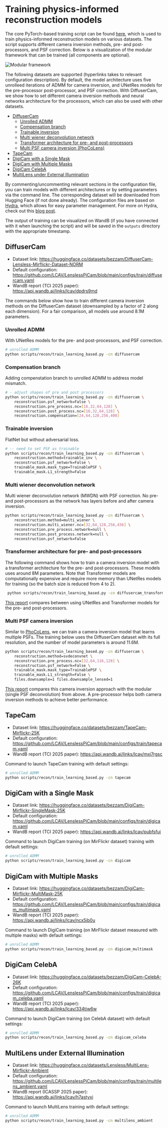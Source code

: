 # Training physics-informed reconstruction models

The core PyTorch-based training script can be found [here](https://github.com/LCAV/LenslessPiCam/blob/main/scripts/recon/train_learning_based.py), which is used to train physics-informed reconstruction models on various datasets. The script supports different camera inversion methods, pre- and post-processors, and PSF correction. Below is a visualization of the modular framework that can be trained (all components are optional).

![Modular framework](modular_framework.png)

The following datasets are supported (hyperlinks takes to relevant configuration description).
By default, the model architecture uses five unrolleed iterations of ADMM for camera inversion, and UNetRes models for the pre-processor post-processor, and PSF correction.
With DiffuserCam, we show how to set different camera inversion methods and neural networks architecture for the processors, which can also be used with other datasets.

- [DiffuserCam](#diffusercam)
    - [Unrolled ADMM](#unrolled-admm)
    - [Compensation branch](#compensation-branch)
    - [Trainable inversion](#trainable-inversion)
    - [Multi wiener deconvolution network](#multi-wiener-deconvolution-network)
    - [Transformer architecture for pre- and post-processors](#transformer-architecture-for-pre--and-post-processors)
    - [Multi PSF camera inversion (PhoCoLens)](#multi-psf-camera-inversion)
- [TapeCam](#tapecam)
- [DigiCam with a Single Mask](#digicam-with-a-single-mask)
- [DigiCam with Multiple Masks](#digicam-with-multiple-masks)
- [DigiCam CelebA](#digicam-celeba)
- [MultiLens under External Illumination](#multilens-under-external-illumination)

By commenting/uncommenting relevant sections in the configuration file, you can train models with different architectures or by setting parameters via the command line. 
The corresponding dataset will be downloaded from Hugging Face (if not done already).
The configuration files are based on [Hydra](https://hydra.cc/docs/intro/), which allows for easy parameter management. For more on Hydra, check out this [blog post](https://medium.com/@bezzam/hydra-for-cleaner-python-code-and-better-reproducibility-in-research-c035028101f9).

The output of training can be visualized on WandB (if you have connected with it when launching the script) and will be saved in the `outputs` directory with the appropriate timestamp.


## DiffuserCam

- Dataset link: https://huggingface.co/datasets/bezzam/DiffuserCam-Lensless-Mirflickr-Dataset-NORM
- Default configuration: https://github.com/LCAV/LenslessPiCam/blob/main/configs/train/diffusercam.yaml
- WandB report (TCI 2025 paper): https://api.wandb.ai/links/lcav/dpdrs9md

The commands below show how to train different camera inversion methods on the DiffuserCam dataset (downsampled by a factor of 2 along each dimension). For a fair comparison, all models use around 8.1M parameters.

### Unrolled ADMM
With UNetRes models for the pre- and post-processors, and PSF correction.
```bash
# unrolled ADMM
python scripts/recon/train_learning_based.py -cn diffusercam
```

### Compensation branch
Adding compenstation branch to unrolled ADMM to address model mismatch.
```bash
# - adjust shapes of pre and post processors
python scripts/recon/train_learning_based.py -cn diffusercam \
    reconstruction.psf_network=False \
    reconstruction.pre_process.nc=[16,32,64,128] \
    reconstruction.post_process.nc=[16,32,64,128] \
    reconstruction.compensation=[24,64,128,256,400]
```

### Trainable inversion
FlatNet but without adversarial loss.
```bash
# -- need to set PSF as trainable
python scripts/recon/train_learning_based.py -cn diffusercam \
    reconstruction.method=trainable_inv \
    reconstruction.psf_network=False \
    trainable_mask.mask_type=TrainablePSF \
	trainable_mask.L1_strength=False
```

### Multi wiener deconvolution network
Multi wiener deconvolution network (MWDN) with PSF correction. No pre- and post-processors as the network
has layers before and after camera inversion.
```bash
python scripts/recon/train_learning_based.py -cn diffusercam \
    reconstruction.method=multi_wiener \
    reconstruction.multi_wiener.nc=[32,64,128,256,436] \
    reconstruction.pre_process.network=null \
    reconstruction.post_process.network=null \
    reconstruction.psf_network=False
```

### Transformer architecture for pre- and post-processors

The following command shows how to train a camera inversion model with a transformer architecture for the pre- and post-processors. These models uses around 8M parameters.
Note that Transformer models are computationally expensive and require more memory than UNetRes models for training (so the batch size is reduced from 4 to 2).
```bash
 python scripts/recon/train_learning_based.py -cn diffusercam_transformer
```
[This report](https://api.wandb.ai/links/lcav/mtbd9g2c) compares between using UNetRes and Transformer models for the pre- and post-processors.

### Multi PSF camera inversion

Similar to [PhoCoLens](https://phocolens.github.io/), we can train a camera inversion model that learns multiple PSFs. The training below uses the DiffuserCam dataset with its full resolution, and the number of model parameters is around 11.6M.
```bash
python scripts/recon/train_learning_based.py -cn diffusercam \
    reconstruction.method=svdeconvnet \
    reconstruction.pre_process.nc=[32,64,116,128] \
    reconstruction.psf_network=False \
    trainable_mask.mask_type=TrainablePSF \
	trainable_mask.L1_strength=False \
    files.downsample=1 files.downsample_lensed=1
```
[This report](https://wandb.ai/lcav/diffusercam_fullres/reports/Evaluating-SVDeconvNet-on-DiffuserCam-dataset--VmlldzoxMTcxMTg0NA?accessToken=g2p50wn2q1p4xu9ygfjkvak4ybk1gk4tt1aryjb0yx8u2nat3jxmcpnh7uq5x48i) compares this camera inversion approach with the modular (single PSF deconvolution) from above. A pre-processor helps both camera inversion methods to achieve better performance.

## TapeCam

- Dataset link: https://huggingface.co/datasets/bezzam/TapeCam-Mirflickr-25K
- Default configuration: https://github.com/LCAV/LenslessPiCam/blob/main/configs/train/tapecam.yaml
- WandB report (TCI 2025 paper): https://api.wandb.ai/links/lcav/mxi7rgsc

Command to launch TapeCam training with default settings:
```bash
# unrolled ADMM
python scripts/recon/train_learning_based.py -cn tapecam
```

## DigiCam with a Single Mask

- Dataset link: https://huggingface.co/datasets/bezzam/DigiCam-Mirflickr-SingleMask-25K
- Default configuration: https://github.com/LCAV/LenslessPiCam/blob/main/configs/train/digicam.yaml
- WandB report (TCI 2025 paper): https://api.wandb.ai/links/lcav/pubfsfuj

Command to launch DigiCam training (on MirFlickr dataset) training with default settings:
```bash
# unrolled ADMM
python scripts/recon/train_learning_based.py -cn digicam
```

## DigiCam with Multiple Masks

- Dataset link: https://huggingface.co/datasets/bezzam/DigiCam-Mirflickr-MultiMask-25K
- Default configuration: https://github.com/LCAV/LenslessPiCam/blob/main/configs/train/digicam_multimask.yaml
- WandB report (TCI 2025 paper): https://api.wandb.ai/links/lcav/ncx5ib0u

Command to launch DigiCam training (on MirFlickr dataset measured with multiple masks) with default settings:
```bash
# unrolled ADMM
python scripts/recon/train_learning_based.py -cn digicam_multimask
```

## DigiCam CelebA

- Dataset link: https://huggingface.co/datasets/bezzam/DigiCam-CelebA-26K
- Default configuration: https://github.com/LCAV/LenslessPiCam/blob/main/configs/train/digicam_celeba.yaml
- WandB report (TCI 2025 paper): https://api.wandb.ai/links/lcav/334tjw6w

Command to launch DigiCam training (on CelebA dataset) with default settings:
```bash
# unrolled ADMM
python scripts/recon/train_learning_based.py -cn digicam_celeba
```

## MultiLens under External Illumination

- Dataset link: https://huggingface.co/datasets/Lensless/MultiLens-Mirflickr-Ambient
- Default configuration: https://github.com/LCAV/LenslessPiCam/blob/main/configs/train/multilens_ambient.yaml
- WandB report (ICASSP 2025 paper): https://api.wandb.ai/links/lcav/h7astyxi

Command to launch MultiLens training with default settings:
```bash
# unrolled ADMM
python scripts/recon/train_learning_based.py -cn multilens_ambient
```
